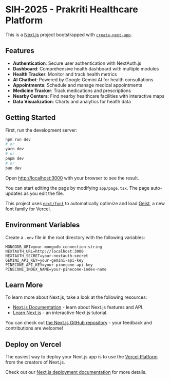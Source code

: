 # SIH-2025 - Prakriti Healthcare Platform

This is a [Next.js](https://nextjs.org) project bootstrapped with [`create-next-app`](https://nextjs.org/docs/app/api-reference/cli/create-next-app).

## Features

- **Authentication**: Secure user authentication with NextAuth.js
- **Dashboard**: Comprehensive health dashboard with multiple modules
- **Health Tracker**: Monitor and track health metrics
- **AI Chatbot**: Powered by Google Gemini AI for health consultations
- **Appointments**: Schedule and manage medical appointments
- **Medicine Tracker**: Track medications and prescriptions
- **Nearby Centers**: Find nearby healthcare facilities with interactive maps
- **Data Visualization**: Charts and analytics for health data

## Getting Started

First, run the development server:

```bash
npm run dev
# or
yarn dev
# or
pnpm dev
# or
bun dev
```

Open [http://localhost:3000](http://localhost:3000) with your browser to see the result.

You can start editing the page by modifying `app/page.tsx`. The page auto-updates as you edit the file.

This project uses [`next/font`](https://nextjs.org/docs/app/building-your-application/optimizing/fonts) to automatically optimize and load [Geist](https://vercel.com/font), a new font family for Vercel.

## Environment Variables

Create a `.env` file in the root directory with the following variables:

```env
MONGODB_URI=your-mongodb-connection-string
NEXTAUTH_URL=http://localhost:3000
NEXTAUTH_SECRET=your-nextauth-secret
GEMINI_API_KEY=your-gemini-api-key
PINECONE_API_KEY=your-pinecone-api-key
PINECONE_INDEX_NAME=your-pinecone-index-name
```

## Learn More

To learn more about Next.js, take a look at the following resources:

- [Next.js Documentation](https://nextjs.org/docs) - learn about Next.js features and API.
- [Learn Next.js](https://nextjs.org/learn) - an interactive Next.js tutorial.

You can check out [the Next.js GitHub repository](https://github.com/vercel/next.js) - your feedback and contributions are welcome!

## Deploy on Vercel

The easiest way to deploy your Next.js app is to use the [Vercel Platform](https://vercel.com/new?utm_medium=default-template&filter=next.js&utm_source=create-next-app&utm_campaign=create-next-app-readme) from the creators of Next.js.

Check out our [Next.js deployment documentation](https://nextjs.org/docs/app/building-your-application/deploying) for more details.

